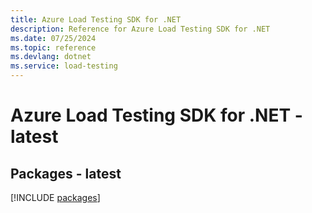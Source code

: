 ```yaml
---
title: Azure Load Testing SDK for .NET
description: Reference for Azure Load Testing SDK for .NET
ms.date: 07/25/2024
ms.topic: reference
ms.devlang: dotnet
ms.service: load-testing
---
```

# Azure Load Testing SDK for .NET - latest
## Packages - latest
[!INCLUDE [packages](load-testing-index.md)]
